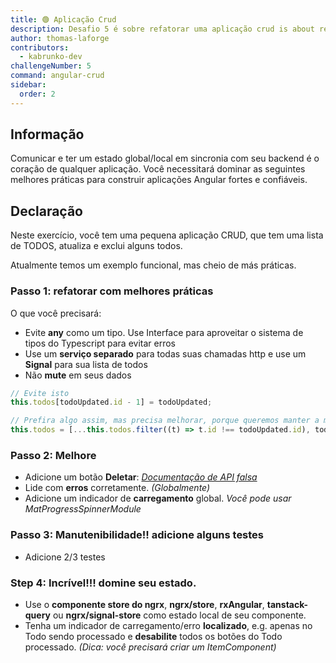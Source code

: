 ```yaml
---
title: 🟢 Aplicação Crud
description: Desafio 5 é sobre refatorar uma aplicação crud is about refactoring a crud application
author: thomas-laforge
contributors:
  - kabrunko-dev
challengeNumber: 5
command: angular-crud
sidebar:
  order: 2
---
```


## Informação

Comunicar e ter um estado global/local em sincronia com seu backend é o coração de qualquer aplicação. Você necessitará dominar as seguintes melhores práticas para construir aplicações Angular fortes e confiáveis.

## Declaração

Neste exercício, você tem uma pequena aplicação CRUD, que tem uma lista de TODOS, atualiza e exclui alguns todos.

Atualmente temos um exemplo funcional, mas cheio de más práticas.

### Passo 1: refatorar com melhores práticas

O que você precisará:

- Evite **any** como um tipo. Use Interface para aproveitar o sistema de tipos do Typescript para evitar erros
- Use um **serviço separado** para todas suas chamadas http e use um **Signal** para sua lista de todos
- Não **mute** em seus dados

```typescript
// Evite isto
this.todos[todoUpdated.id - 1] = todoUpdated;

// Prefira algo assim, mas precisa melhorar, porque queremos manter a mesma ordem.
this.todos = [...this.todos.filter((t) => t.id !== todoUpdated.id), todoUpdated];
```

### Passo 2: Melhore

- Adicione um botão **Deletar**: _<a href="https://jsonplaceholder.typicode.com/" target="_blank">Documentação de API falsa</a>_
- Lide com **erros** corretamente. _(Globalmente)_
- Adicione um indicador de **carregamento** global. _Você pode usar MatProgressSpinnerModule_

### Passo 3: Manutenibilidade!! adicione alguns testes

- Adicione 2/3 testes

### Step 4: Incrível!!! domine seu estado.

- Use o **componente store do ngrx**, **ngrx/store**, **rxAngular**, **tanstack-query** ou **ngrx/signal-store** como estado local de seu componente.
- Tenha um indicador de carregamento/erro **localizado**, e.g. apenas no Todo sendo processado e **desabilite** todos os botões do Todo processado. _(Dica: você precisará criar um ItemComponent)_
